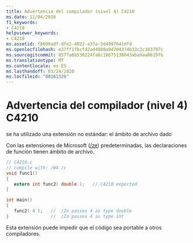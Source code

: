 ```yaml
---
title: Advertencia del compilador (nivel 4) C4210
ms.date: 11/04/2016
f1_keywords:
- C4210
helpviewer_keywords:
- C4210
ms.assetid: f8600adf-dfe2-4022-a37a-3d4997641dfd
ms.openlocfilehash: e37ff1fbcfd2ad4088a94204374b33c2c103797c
ms.sourcegitcommit: 857fa6b530224fa6c18675138043aba9aa0619fb
ms.translationtype: MT
ms.contentlocale: es-ES
ms.lasthandoff: 03/24/2020
ms.locfileid: "80161326"
---
```

# <a name="compiler-warning-level-4-c4210"></a>Advertencia del compilador (nivel 4) C4210

se ha utilizado una extensión no estándar: el ámbito de archivo dado

Con las extensiones de Microsoft ([/ze](../../build/reference/za-ze-disable-language-extensions.md)) predeterminadas, las declaraciones de función tienen ámbito de archivo.

```c
// C4210.c
// compile with: /W4 /c
void func1()
{
   extern int func2( double );   // C4210 expected
}

int main()
{
   func2( 4 );   //  /Ze passes 4 as type double
}                //  /Za passes 4 as type int
```

Esta extensión puede impedir que el código sea portable a otros compiladores.
